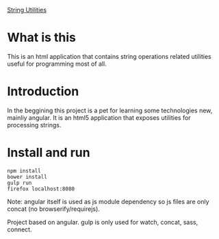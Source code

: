 [String Utilities](http://cancerberosgx.github.io/string-utilities)

# What is this
This is an html application that contains string operations related utilities useful for programming most of all. 

# Introduction

In the beggining this project is a pet for learning some technologies new, mainliy angular. It is an html5 application that exposes utilities for processing strings. 

# Install and run

    npm install
    bower install
    gulp run
    firefox localhost:8080

Note: angular itself is used as js module dependency so js files are only concat (no browserify/requirejs).

Project based on angular. gulp is only used for watch, concat, sass, connect. 

